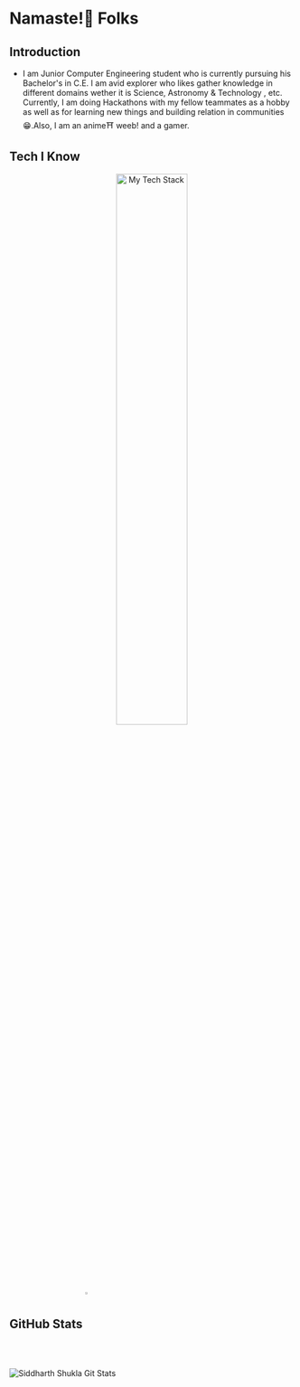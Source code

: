 # Namaste!🙏️ Folks 

## Introduction
- I am Junior Computer Engineering student who is currently pursuing his Bachelor's in C.E. I am avid explorer who likes gather knowledge in different domains wether it is Science, Astronomy & Technology , etc. Currently, I am doing Hackathons with my fellow teammates as a hobby as well as for learning new things and building relation in communities😁.Also, I am an anime⛩ weeb! and a gamer.

## Tech I Know
<div style="text-align:center;">
<img align="center" src="https://github-readme-tech-stack.vercel.app/api/cards?title=Tech%20I%20Know&lineCount=3&theme=monokai&line1=Django,Django,10f000;Python,python,5d4b1e;react,React,058acc;node.js,node.js,d83607;&line2=mysql,MySQL,f7733a;mongodb,MongoDB,d86fb8;php,PHP,ca1394;c++,C++,30f6f4;&line3=solidity,Solidity,d71d81;web3,Web3,3fcda9;ethereum,Ethereum,8fa8aa;javascript,javascript,a09fd9;" alt="My Tech Stack" width="50%" />
 </div>

<div><h2>GitHub Stats <img align="center" src="https://user-images.githubusercontent.com/61881540/230325731-3f1de3f7-bcec-4215-8885-41ebe5ce1965.gif" height="3%" width="5%"> </h2></div>

![Siddharth Shukla Git Stats](https://github-readme-stats.vercel.app/api?username=gunner26735&show_icons=true&theme=slateorange)

